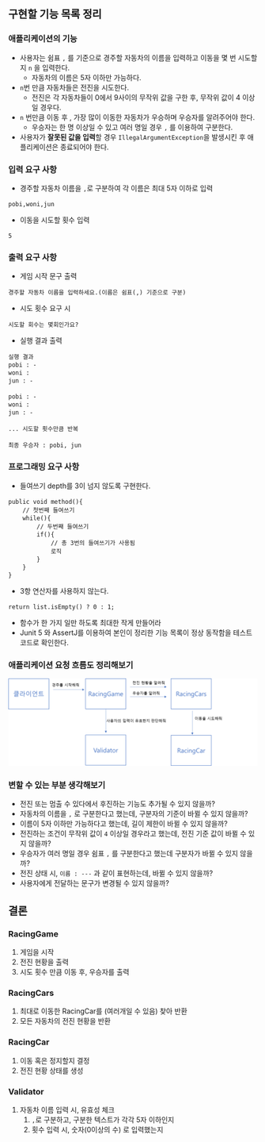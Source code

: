## 구현할 기능 목록 정리

### 애플리케이션의 기능

- 사용자는 쉼표 `,` 를 기준으로 경주할 자동차의 이름을 입력하고 이동을 몇 번 시도할지 `n` 을 입력한다.
    - 자동차의 이름은 5자 이하만 가능하다.
- `n`번 만큼 자동차들은 전진을 시도한다.
    - 전진은 각 자동차들이 0에서 9사이의 무작위 값을 구한 후, 무작위 값이 4 이상일 경우다.
- `n` 번만큼 이동 후 , 가장 많이 이동한 자동차가 우승하며 우승자를 알려주어야 한다.
    - 우승자는 한 명 이상일 수 있고 여러 명일 경우 `,` 를 이용하여 구분한다.
- 사용자가 **잘못된 값을 입력**할 경우 `IllegalArgumentException`을 발생시킨 후 애플리케이션은 종료되어야 한다.



### 입력 요구 사항

- 경주할 자동차 이름을 `,`로 구분하여 각 이름은 최대 5자 이하로 입력

```
pobi,woni,jun
```

- 이동을 시도할 횟수 입력

```
5
```



### 출력 요구 사항

- 게임 시작 문구 출력

```
경주할 자동차 이름을 입력하세요.(이름은 쉼표(,) 기준으로 구분)
```



- 시도 횟수 요구 시

```
시도할 회수는 몇회인가요?
```



- 실행 결과 출력

```
실행 결과
pobi : -
woni : 
jun : -

pobi : -
woni : 
jun : -

... 시도할 횟수만큼 반복

최종 우승자 : pobi, jun
```



### 프로그래밍 요구 사항

- 들여쓰기 depth를 3이 넘지 않도록 구현한다.

```
public void method(){
	// 첫번째 들여쓰기
	while(){
		// 두번째 들여쓰기
		if(){
			// 총 3번의 들여쓰기가 사용됨
			로직
		}
	}
}
```



- 3항 연산자를 사용하지 않는다.

```
return list.isEmpty() ? 0 : 1;
```



- 함수가 한 가지 일만 하도록 최대한 작게 만들어라
- Junit 5 와 AssertJ를 이용하여 본인이 정리한 기능 목록이 정상 동작함을 테스트 코드로 확인한다.



### 애플리케이션 요청 흐름도 정리해보기

![img.png](img.png)



### 변할 수 있는 부분 생각해보기

- 전진 또는 멈출 수 있다에서 후진하는 기능도 추가될 수 있지 않을까?
- 자동차의 이름을 `,` 로 구분한다고 했는데, 구분자의 기준이 바뀔 수 있지 않을까?
- 이름이 5자 이하만 가능하다고 했는데, 길이 제한이 바뀔 수 있지 않을까?
- 전진하는 조건이 무작위 값이 `4` 이상일 경우라고 했는데, 전진 기준 값이 바뀔 수 있지 않을까?
- 우승자가 여러 명일 경우 쉼표 `,` 를 구분한다고 했는데 구분자가 바뀔 수 있지 않을까?
- 전진 상태 시, `이름 : ---` 과 같이 표현하는데, 바뀔 수 있지 않을까?
- 사용자에게 전달하는 문구가 변경될 수 있지 않을까?



## 결론

### RacingGame

1. 게임을 시작
2. 전진 현황을 출력
3. 시도 횟수 만큼 이동 후, 우승자를 출력



### RacingCars

1. 최대로 이동한 RacingCar를 (여러개일 수 있음) 찾아 반환
2. 모든 자동차의 전진 현황을 반환



### RacingCar

1. 이동 혹은 정지할지 결정
2. 전진 현황 상태를 생성



### Validator

1. 자동차 이름 입력 시, 유효성 체크
    1. `,`로 구분하고, 구분한 텍스트가 각각 5자 이하인지
    2. 횟수 입력 시, 숫자(0이상의 수) 로 입력했는지



